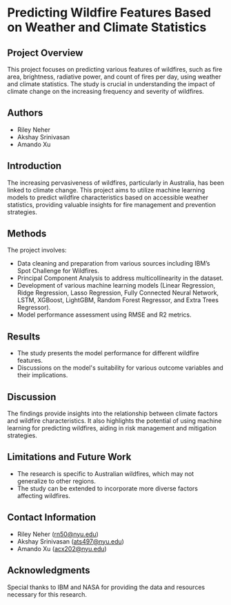 # Predicting Wildfire Features Based on Weather and Climate Statistics

## Project Overview
This project focuses on predicting various features of wildfires, such as fire area, brightness, radiative power, and count of fires per day, using weather and climate statistics. The study is crucial in understanding the impact of climate change on the increasing frequency and severity of wildfires.

## Authors
- Riley Neher
- Akshay Srinivasan
- Amando Xu

## Introduction
The increasing pervasiveness of wildfires, particularly in Australia, has been linked to climate change. This project aims to utilize machine learning models to predict wildfire characteristics based on accessible weather statistics, providing valuable insights for fire management and prevention strategies.

## Methods
The project involves:
- Data cleaning and preparation from various sources including IBM’s Spot Challenge for Wildfires.
- Principal Component Analysis to address multicollinearity in the dataset.
- Development of various machine learning models (Linear Regression, Ridge Regression, Lasso Regression, Fully Connected Neural Network, LSTM, XGBoost, LightGBM, Random Forest Regressor, and Extra Trees Regressor).
- Model performance assessment using RMSE and R2 metrics.

## Results
- The study presents the model performance for different wildfire features.
- Discussions on the model's suitability for various outcome variables and their implications.

## Discussion
The findings provide insights into the relationship between climate factors and wildfire characteristics. It also highlights the potential of using machine learning for predicting wildfires, aiding in risk management and mitigation strategies.

## Limitations and Future Work
- The research is specific to Australian wildfires, which may not generalize to other regions.
- The study can be extended to incorporate more diverse factors affecting wildfires.

## Contact Information
- Riley Neher (rn50@nyu.edu)
- Akshay Srinivasan (ats497@nyu.edu)
- Amando Xu (acx202@nyu.edu)

## Acknowledgments
Special thanks to IBM and NASA for providing the data and resources necessary for this research.

